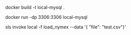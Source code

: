 docker build -t local-mysql .

docker run -dp 3306:3306 local-mysql

sls invoke local -f load_nymex  --data '{ "file": "test.csv"}'